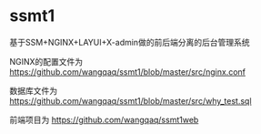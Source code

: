 # ssmt1
基于SSM+NGINX+LAYUI+X-admin做的前后端分离的后台管理系统

NGINX的配置文件为 https://github.com/wangqaq/ssmt1/blob/master/src/nginx.conf 

数据库文件为 https://github.com/wangqaq/ssmt1/blob/master/src/why_test.sql

前端项目为  https://github.com/wangqaq/ssmt1web

